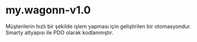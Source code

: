 # my.wagonn-v1.0
Müşterilerin hızlı bir şekilde işlem yapması için geliştirilen bir otomasyondur. Smarty altyapısı ile PDO olarak kodlanmıştır.
